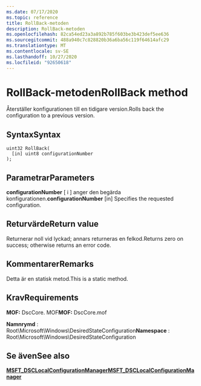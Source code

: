 ```yaml
---
ms.date: 07/17/2020
ms.topic: reference
title: RollBack-metoden
description: RollBack-metoden
ms.openlocfilehash: 82ca54ed23a3a892b785f603be3b423def5ee636
ms.sourcegitcommit: 488a940c7c828820b36a6ba56c119f64614afc29
ms.translationtype: MT
ms.contentlocale: sv-SE
ms.lasthandoff: 10/27/2020
ms.locfileid: "92650618"
---
```

# <a name="rollback-method"></a><span data-ttu-id="5cac1-103">RollBack-metoden</span><span class="sxs-lookup"><span data-stu-id="5cac1-103">RollBack method</span></span>

<span data-ttu-id="5cac1-104">Återställer konfigurationen till en tidigare version.</span><span class="sxs-lookup"><span data-stu-id="5cac1-104">Rolls back the configuration to a previous version.</span></span>

## <a name="syntax"></a><span data-ttu-id="5cac1-105">Syntax</span><span class="sxs-lookup"><span data-stu-id="5cac1-105">Syntax</span></span>

```mof
uint32 RollBack(
  [in] uint8 configurationNumber
);
```

## <a name="parameters"></a><span data-ttu-id="5cac1-106">Parametrar</span><span class="sxs-lookup"><span data-stu-id="5cac1-106">Parameters</span></span>

<span data-ttu-id="5cac1-107">**configurationNumber** \[ i \] anger den begärda konfigurationen.</span><span class="sxs-lookup"><span data-stu-id="5cac1-107">**configurationNumber** \[in\] Specifies the requested configuration.</span></span>

## <a name="return-value"></a><span data-ttu-id="5cac1-108">Returvärde</span><span class="sxs-lookup"><span data-stu-id="5cac1-108">Return value</span></span>

<span data-ttu-id="5cac1-109">Returnerar noll vid lyckad; annars returneras en felkod.</span><span class="sxs-lookup"><span data-stu-id="5cac1-109">Returns zero on success; otherwise returns an error code.</span></span>

## <a name="remarks"></a><span data-ttu-id="5cac1-110">Kommentarer</span><span class="sxs-lookup"><span data-stu-id="5cac1-110">Remarks</span></span>

<span data-ttu-id="5cac1-111">Detta är en statisk metod.</span><span class="sxs-lookup"><span data-stu-id="5cac1-111">This is a static method.</span></span>

## <a name="requirements"></a><span data-ttu-id="5cac1-112">Krav</span><span class="sxs-lookup"><span data-stu-id="5cac1-112">Requirements</span></span>

<span data-ttu-id="5cac1-113">**MOF:** DscCore. MOF</span><span class="sxs-lookup"><span data-stu-id="5cac1-113">**MOF:** DscCore.mof</span></span>

<span data-ttu-id="5cac1-114">**Namnrymd** : Root\Microsoft\Windows\DesiredStateConfiguration</span><span class="sxs-lookup"><span data-stu-id="5cac1-114">**Namespace** : Root\Microsoft\Windows\DesiredStateConfiguration</span></span>

## <a name="see-also"></a><span data-ttu-id="5cac1-115">Se även</span><span class="sxs-lookup"><span data-stu-id="5cac1-115">See also</span></span>

[<span data-ttu-id="5cac1-116">**MSFT_DSCLocalConfigurationManager**</span><span class="sxs-lookup"><span data-stu-id="5cac1-116">**MSFT_DSCLocalConfigurationManager**</span></span>](msft-dsclocalconfigurationmanager.md)

